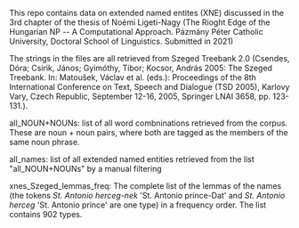 This repo contains data on extended named entites (XNE) discussed in the 3rd chapter of the thesis of Noémi Ligeti-Nagy (The Rioght Edge of the Hungarian NP -- A Computational Approach. Pázmány Péter Catholic University, Doctoral School of Linguistics. Submitted in 2021)

The strings in the files are all retrieved from Szeged Treebank 2.0 (Csendes, Dóra; Csirik, János; Gyimóthy, Tibor; Kocsor, András 2005: The Szeged Treebank. In: Matoušek, Václav et al. (eds.): Proceedings of the 8th International Conference on Text, Speech and Dialogue (TSD 2005), Karlovy Vary, Czech Republic, September 12-16, 2005, Springer LNAI 3658, pp. 123-131.).

all_NOUN+NOUNs: list of all word combninations retrieved from the corpus. These are noun + noun pairs, where both are tagged as the members of the same noun phrase.

all_names: list of all extended named entities retrieved from the list "all_NOUN+NOUNs" by a manual filtering

xnes_Szeged_lemmas_freq: The complete list of the lemmas of the names (the tokens *St. Antonio herceg-nek* 'St. Antonio prince-Dat' and *St. Antonio herceg* 'St. Antonio prince' are one type) in a frequency order. The list contains 902 types. 
